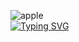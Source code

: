 ![apple](https://github.com/nagaeng/nagaeng/assets/109855280/e4c6cdba-ca43-4260-b98e-990e5868a3f2) <br>
[![Typing SVG](https://readme-typing-svg.demolab.com/?lines=HI+I'm+nakyung;Stuyding+Computer+Engineering;At+SUNGSHIN+W.Univ;NOW+SOPT+34+ANDROID)](https://git.io/typing-svg)
